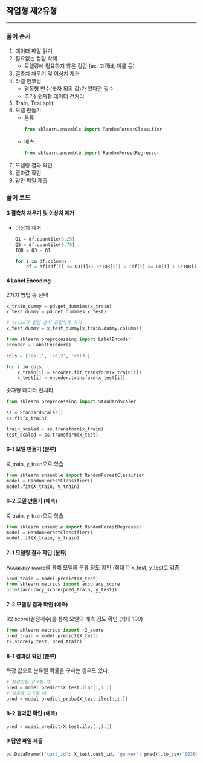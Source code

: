 ## 작업형 제2유형

---

### 풀이 순서
1. 데이터 파일 읽기
2. 필요없는 컬럼 삭제
    - 모델링에 필요하지 않은 컬럼 (ex. 고객id, 이름 등)
3. 결측치 채우기 및 이상치 제거
4. 라벨 인코딩
    - 명목형 변수(숫자 외의 값)가 있다면 필수
    - 추가) 숫자형 데이터 전처리
5. Train, Test split 
6. 모델 만들기
    - 분류
        ```py
        from sklearn.ensemble import RandomForestClassifier
        ```
    - 예측
        ```py
        from sklearn.ensemble import RandomForestRegressor
        ```
7. 모델링 결과 확인
8. 결과값 확인
9. 답안 파일 제출

### 풀이 코드

#### 3 결측치 채우기 및 이상치 제거
- 이상치 제거
    ```py
    Q1 = df.quantile(0.25)
    Q3 = df.quantile(0.75)
    IQR = Q3 - Q1

    for i in df.columns:
        df = df[(df[i] <= Q3[i]+1.5*IQR[i]) & (df[i] >= Q1[i]-1.5*IQR[i])]
    ```

#### 4 Label Encoding
2가지 방법 중 선택
```py
x_train_dummy = pd.get_dummies(x_train)
x_test_dummy = pd.get_dummies(x_test)

# train과 컬럼 순서 동일하게 하기
x_test_dummy = x_test_dummy[x_train.dummy.columns]
```

```py
from sklearn.preprocessing import LabelEncoder
encoder = LabelEncoder()

cols = ['col1', 'col2', 'col3']

for i in cols:
    x_train[i] = encoder.fit_transform(x_train[i])
    x_test[i] = encoder.transform(x_test[i])
```
숫자형 데이터 전처리
```py
from sklearn.preprocessing import StandardScaler

ss = StandardScaler()
ss.fit(x_train)

train_scaled = ss.transform(x_train)
test_scaled = ss.transform(x_test)
```

#### 6-1 모델 만들기 (분류)
X_train, y_train으로 학습
```py
from sklearn.ensemble import RandomForestClassifier
model = RandomForestClassifier()
model.fit(X_train, y_train)
```
#### 6-2 모델 만들기 (예측)
X_train, y_train으로 학습
```py
from sklearn.ensemble import RandomForestRegressor
model = RandomForestClassifier()
model.fit(X_train, y_train)
```

#### 7-1 모델링 결과 확인 (분류)
Accuracy score을 통해 모델의 분류 정도 확인 (최대 1)
x_test, y_test로 검증
```py
pred_train = model.predict(X_test)
from sklearn.metrics import accuracy_score
print(accuracy_score(pred_train, y_test))
```

#### 7-2 모델링 결과 확인 (예측)
R2 score(결정계수)를 통해 모델의 예측 정도 확인 (최대 100)
```py
from sklearn.metrics import r2_score
pred_train = model.predict(X_test)
r2_score(y_test, pred_train)
```

#### 8-1 결과값 확인 (분류)
특정 값으로 분류될 확률을 구하는 경우도 있다.
```py
# 분류값을 요구할 때
pred = model.predict(X_test.iloc[:,1:])
# 확률을 요구할 때
pred = model.predict_proba(X_test.iloc[:,1:])
```

#### 8-2 결과값 확인 (예측)

```py
pred = model.predict(X_test.iloc[:,1:])
```

#### 9 답안 파일 제출

```py
pd.DataFrame({'cust_id': X_test.cust_id, 'gender': pred}).to_csv('003000000.csv', index=False)

```